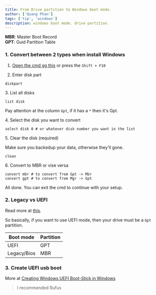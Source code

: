 ```yaml
---
title: From Drive partition to Windows boot mode.
author: ['Quang Phan']
tags: ['tip', 'windows']
description: windows boot mode. drive partition.
---
```


**MBR**: Master Boot Record  
**GPT**: Guid Partition Table

### 1. Convert between 2 types when install Windows

1. [Open the cmd gg this](https://www.google.com/search?q=open+command+prompt+windows+setup) or press the `Shift + F10` 

2. Enter disk part

```
diskpart
```

3\. List all disks

```
list disk
```

Pay attention at the column `Gpt`, if it has a `*` then it's Gpt.

4\. Select the disk you want to convert

```
select disk 0 # or whatever disk number you want in the list
```

5\. Clear the disk (required)

Make sure you backedup your data, otherwise they'll gone.

```
clean
```

6\. Convert to MBR or vise versa

```
convert mbr # to convert from Gpt -> Mbr
convert gpt # to convert from Mgr -> Gpt
```

All done. You can exit the cmd to continue with your setup.

### 2. Legacy vs UEFI

Read more at [this](https://www.google.com/search?q=legacy+vs+uefi).

So basically, if you want to use UEFI mode, then your drive must be a `Gpt` partition.

Boot mode | Partition
--- | ---
UEFI | GPT
Legacy/Bios | MBR

### 3. Create UEFI usb boot

More at [Creating Windows UEFI Boot-Stick in Windows](https://www.thomas-krenn.com/en/wiki/Creating_Windows_UEFI_Boot-Stick_in_Windows)

> I recommended Rufus

